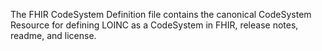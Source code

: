 The FHIR CodeSystem Definition file contains the canonical CodeSystem Resource for defining LOINC as a CodeSystem in FHIR, release notes, readme, and license.
